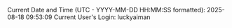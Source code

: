 Current Date and Time (UTC - YYYY-MM-DD HH:MM:SS formatted): 2025-08-18 09:53:09
Current User's Login: luckyaiman
